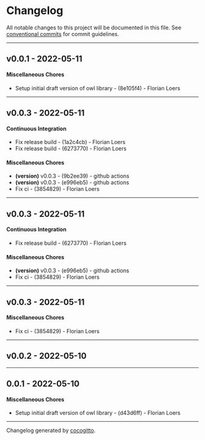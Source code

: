 # Changelog
All notable changes to this project will be documented in this file. See [conventional commits](https://www.conventionalcommits.org/) for commit guidelines.

- - -
## v0.0.1 - 2022-05-11
#### Miscellaneous Chores
- Setup initial draft version of owl library - (8e105f4) - Florian Loers

- - -

## v0.0.3 - 2022-05-11
#### Continuous Integration
- Fix release build - (1a2c4cb) - Florian Loers
- Fix release build - (6273770) - Florian Loers
#### Miscellaneous Chores
- **(version)** v0.0.3 - (9b2ee39) - github actions
- **(version)** v0.0.3 - (e996eb5) - github actions
- Fix ci - (3854829) - Florian Loers

- - -

## v0.0.3 - 2022-05-11
#### Continuous Integration
- Fix release build - (6273770) - Florian Loers
#### Miscellaneous Chores
- **(version)** v0.0.3 - (e996eb5) - github actions
- Fix ci - (3854829) - Florian Loers

- - -

## v0.0.3 - 2022-05-11
#### Miscellaneous Chores
- Fix ci - (3854829) - Florian Loers

- - -

## v0.0.2 - 2022-05-10
- - -

## 0.0.1 - 2022-05-10
#### Miscellaneous Chores
- Setup initial draft version of owl library - (d43d6ff) - Florian Loers
- - -

Changelog generated by [cocogitto](https://github.com/cocogitto/cocogitto).